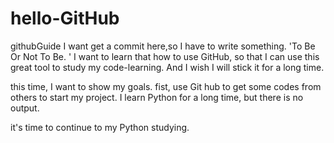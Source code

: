 # hello-GitHub
githubGuide
I want get a commit here,so I have to write something.
'To Be Or Not To Be. '
I want to learn that how to use GitHub, so that I can use this great tool to study my code-learning.
And I wish I will stick it for a long time.

this time, I want to show my goals. 
fist, use Git hub to get some codes from others to start my project.
I learn Python for a long time, but there is no output.

it's time to continue to my Python studying.
